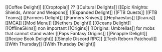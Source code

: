 [[Coffee Delight]]
[[Croptopia]] ??
[[Cultural Delights]]
[[Epic Knights: Shields, Armor and Weapons]]
[[Expanded Delight]]
[[FTB Quests]]
[[FTB Teams]]
[[Farmers Delight]]
[[Farmers Knives]]
[[Hephaestus]]
[[Icarus]]
[[MCA]]
[[Mod Menu]]
[[Nethers Delight]]
[[Oceans Delight]]
[[OfflineSkins]] non important 
[[Origins]]
[[Origins: Umbrellas]] for mobs that cannot stand water
[[Paps Fantasy Origins]]
[[Pinapple Delight]]
[[Recipe Book Delight]]
[[Simple Discord RPC]]
[[Tech Reborn Patchouli]]
[[With Thursday]]
[[With Thursday Delight]]
